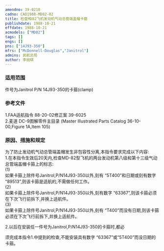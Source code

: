 ```yaml
---
amendno: 39-0210  
cadno: CAD1988-MD82-02  
title: 检查MD82飞机发动机气动总管端盖帽卡箍  
publishdate: 1988-10-21  
effdate: 1988-10-21  
acmodels: ["MD82"]  
tags: []  
engs: []  
pns: ["14J93-350"]  
mfrs: ["McDonnell-Douglas","Janitrol"]  
admins: 民航总局  
author: 李丽琪  
---
```

  
### 适用范围  
件号为Janitrol P/N 14J93-350的卡箍(clamp)  
  
<!--more-->  
### 参考文件  
  1.FAA适航指令 88-20-02修正案 39-6025  
  2.麦道 DC-9图解零件主目录 (Master Illustrated Parts Catalog 36-10-00,Figure  1A,Item 105)  
  
### 原因、措施和规定  

  为了防止发动机气动总管端盖帽发生非包容性分离,本指令要求完成以下内容:  
  1.在本指令生效后20天内,检查MD-82型飞机的两台发动机第八级和第十三级气动总管端盖帽卡箍上的标志:  
(1)  
如果卡箍上除件号Janitrol,P/N14J93-350以外,刻有 “5T400”和日期或刻有数字 “89513”,则该卡箍是适航的,不需做任何工作。  
(2)  
如果卡箍上除件号Janitrol,P/N14J93-350以外,刻有数字 “63367”,则该卡箍必须在下次飞行前拆下,并换上适航件。  
(3)  
如果卡箍上除件号Janitrol,P/N14J93-350以外,刻有 “T400”而没有日期,则该卡箍必须在下次飞行前拆下,并换上适航件。  
  
  2.以后在安装任一件号为Janitrol,P/N14J93-350的卡箍时,都必  
  
须完成本指令1.中提到的检查,不能安装具有数字 “63367”或“5T400”而没日期的卡箍。  
